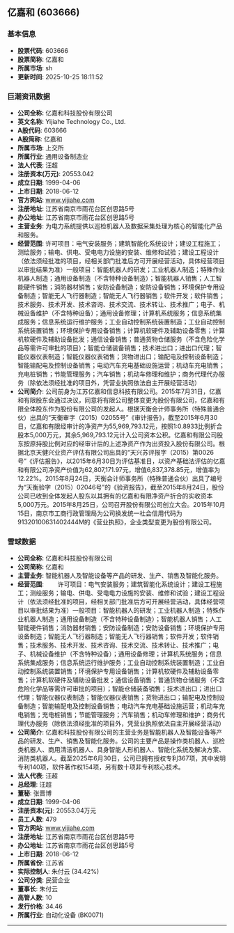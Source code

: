 ## 亿嘉和 (603666)

### 基本信息

- **股票代码**: 603666
- **股票简称**: 亿嘉和
- **所属市场**: sh
- **更新时间**: 2025-10-25 18:11:52

### 巨潮资讯数据

- **公司全称**: 亿嘉和科技股份有限公司
- **英文名称**: Yijiahe Technology Co., Ltd.
- **A股代码**: 603666
- **A股简称**: 亿嘉和
- **所属市场**: 上交所
- **所属行业**: 通用设备制造业
- **法人代表**: 汪超
- **注册资本(万元)**: 20553.042
- **成立日期**: 1999-04-06
- **上市日期**: 2018-06-12
- **官方网站**: www.yijiahe.com
- **注册地址**: 江苏省南京市雨花台区创思路5号
- **办公地址**: 江苏省南京市雨花台区创思路5号
- **主营业务**: 为电力系统提供以巡检机器人及数据采集处理为核心的智能化产品和服务。
- **经营范围**: 许可项目：电气安装服务；建筑智能化系统设计；建设工程施工；测绘服务；输电、供电、受电电力设施的安装、维修和试验；建设工程设计（依法须经批准的项目，经相关部门批准后方可开展经营活动，具体经营项目以审批结果为准）一般项目：智能机器人的研发；工业机器人制造；特殊作业机器人制造；通用设备制造（不含特种设备制造）；智能机器人销售；人工智能硬件销售；消防器材销售；安防设备制造；安防设备销售；环境保护专用设备制造；智能无人飞行器制造；智能无人飞行器销售；软件开发；软件销售；技术服务、技术开发、技术咨询、技术交流、技术转让、技术推广；电子、机械设备维护（不含特种设备）；通用设备修理；计算机系统服务；信息系统集成服务；信息系统运行维护服务；工业自动控制系统装置制造；工业自动控制系统装置销售；环境保护专用设备销售；计算机软硬件及辅助设备零售；计算机软硬件及辅助设备批发；通信设备销售；普通货物仓储服务（不含危险化学品等需许可审批的项目）；智能仓储装备销售；技术进出口；进出口代理；智能仪器仪表制造；智能仪器仪表销售；货物进出口；输配电及控制设备制造；智能输配电及控制设备销售；电动汽车充电基础设施运营；机动车充电销售；充电桩销售；节能管理服务；汽车销售；机动车修理和维护；商务代理代办服务（除依法须经批准的项目外，凭营业执照依法自主开展经营活动）
- **公司简介**: 公司前身为江苏亿嘉和信息科技有限公司。2015年7月31日，亿嘉和有限股东会通过决议，同意将有限公司整体变更为股份有限公司，亿嘉和有限全体股东作为股份有限公司的发起人。根据天衡会计师事务所（特殊普通合伙）出具的“天衡审字（2015）02055号”《审计报告》，截至2015年6月30日，亿嘉和有限经审计的净资产为55,969,793.12元，按照1:0.8933比例折合股本5,000万元，其余5,969,793.12元计入公司资本公积。亿嘉和有限公司股东按原持股比例对应的经审计后的上述净资产作为出资投入股份有限公司。根据北京天健兴业资产评估有限公司出具的“天兴苏评报字（2015）第0026号”《评估报告》，以2015年6月30日为评估基准日，以资产基础法评估的亿嘉和有限公司净资产价值为62,807,171.97元，增值6,837,378.85元，增值率为12.22%。2015年8月24日，天衡会计师事务所（特殊普通合伙）出具了编号为“天衡验字（2015）02046号”的《验资报告》，截至2015年8月24日，股份公司已收到全体发起人股东以其拥有的亿嘉和有限净资产折合的实收资本5,000万元。2015年8月25日，公司召开股份有限公司创立大会。2015年10月15日，南京市工商行政管理局为公司换发统一社会信用代码为91320100631402444M的《营业执照》，企业类型变更为股份有限公司。

### 雪球数据

- **公司全称**: 亿嘉和科技股份有限公司
- **公司简称**: 亿嘉和
- **主营业务**: 智能机器人及智能设备等产品的研发、生产、销售及智能化服务。
- **经营范围**: 　　许可项目：电气安装服务；建筑智能化系统设计；建设工程施工；测绘服务；输电、供电、受电电力设施的安装、维修和试验；建设工程设计（依法须经批准的项目，经相关部门批准后方可开展经营活动，具体经营项目以审批结果为准）一般项目：智能机器人的研发；工业机器人制造；特殊作业机器人制造；通用设备制造（不含特种设备制造）；智能机器人销售；人工智能硬件销售；消防器材销售；安防设备制造；安防设备销售；环境保护专用设备制造；智能无人飞行器制造；智能无人飞行器销售；软件开发；软件销售；技术服务、技术开发、技术咨询、技术交流、技术转让、技术推广；电子、机械设备维护（不含特种设备）；通用设备修理；计算机系统服务；信息系统集成服务；信息系统运行维护服务；工业自动控制系统装置制造；工业自动控制系统装置销售；环境保护专用设备销售；计算机软硬件及辅助设备零售；计算机软硬件及辅助设备批发；通信设备销售；普通货物仓储服务（不含危险化学品等需许可审批的项目）；智能仓储装备销售；技术进出口；进出口代理；智能仪器仪表制造；智能仪器仪表销售；货物进出口；输配电及控制设备制造；智能输配电及控制设备销售；电动汽车充电基础设施运营；机动车充电销售；充电桩销售；节能管理服务；汽车销售；机动车修理和维护；商务代理代办服务（除依法须经批准的项目外，凭营业执照依法自主开展经营活动）
- **公司简介**: 亿嘉和科技股份有限公司的主营业务是智能机器人及智能设备等产品的研发、生产、销售及智能化服务。公司的主要产品是操作类机器人、巡检类机器人、商用清洁机器人、具身智能人形机器人、智能化系统及解决方案、消防类机器人。截至2025年6月30日，公司已拥有授权专利367项，其中发明专利140项，软件著作权154项，另有数十项非专利核心技术。
- **法人代表**: 汪超
- **总经理**: 汪超
- **董秘**: 张晋博
- **成立日期**: 1999-04-06
- **注册资本(元)**: 20553.04万元
- **员工人数**: 479
- **官方网站**: www.yijiahe.com
- **注册地址**: 江苏省南京市雨花台区创思路5号
- **办公地址**: 江苏省南京市雨花台区创思路5号
- **上市日期**: 2018-06-12
- **所属省份**: 江苏省
- **实际控制人**: 朱付云 (34.42%)
- **公司分类**: 民营企业
- **董事长**: 朱付云
- **高管人数**: 10
- **发行价格**: 34.46
- **所属行业**: 自动化设备 (BK0071)

---